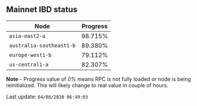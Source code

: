 ## **Mainnet** IBD status


Node | Progress
--- | ---
`asia-east2-a` | 98.715%
`australia-southeast1-b` | 89.380%
`europe-west1-b` | 79.112%
`us-central1-a` | 82.307%


**Note** - Progress value of *0%* means RPC is not fully loaded or node is being reinitialized. This will likely change to real value in couple of hours.


Last update: `04/08/2020 06:49:03`
